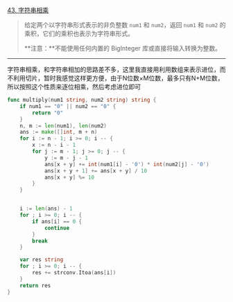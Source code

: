 [43. 字符串相乘](https://leetcode.cn/problems/multiply-strings/)

> 给定两个以字符串形式表示的非负整数 `num1` 和 `num2`，返回 `num1` 和 `num2` 的乘积，它们的乘积也表示为字符串形式。
>
> **注意：**不能使用任何内置的 BigInteger 库或直接将输入转换为整数。

----

字符串相乘，和字符串相加的思路差不多，这里我直接用利用数组来表示进位，而不利用切片，暂时我感觉这样更方便，由于N位数×M位数，最多只有N+M位数，所以按照这个性质来逐位相乘，然后考虑进位即可

```go
func multiply(num1 string, num2 string) string {
    if num1 == "0" || num2 == "0" {
		return "0"
	}
    n, m := len(num1), len(num2)
    ans := make([]int, m + n)
    for i := n - 1; i >= 0; i -- {
        x := n - i - 1
        for j := m - 1; j >= 0; j -- {
            y := m - j - 1
            ans[x + y] += int(num1[i] - '0') * int(num2[j] - '0')
            ans[x + y + 1] += ans[x + y] / 10
            ans[x + y] %= 10
        }
    }


    i := len(ans) - 1
    for ; i >= 0; i -- {
        if ans[i] == 0 {
            continue
        }
        break
    }

    var res string
    for ; i >= 0; i -- {
        res += strconv.Itoa(ans[i])
    }
    return res
}
```

